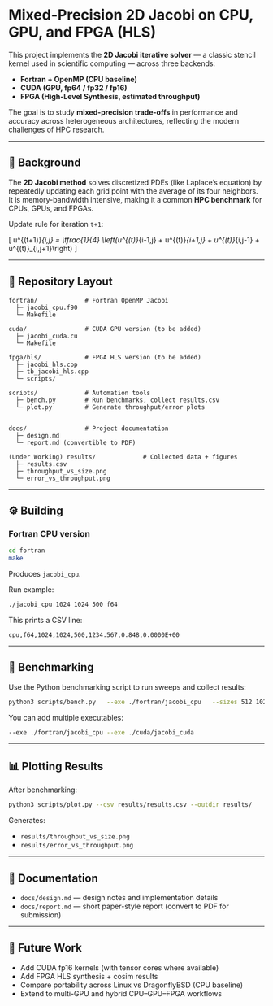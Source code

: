 # Mixed-Precision 2D Jacobi on CPU, GPU, and FPGA (HLS)

This project implements the **2D Jacobi iterative solver** — a classic stencil kernel used in scientific computing — across three backends:

- **Fortran + OpenMP (CPU baseline)**
- **CUDA (GPU, fp64 / fp32 / fp16)**
- **FPGA (High-Level Synthesis, estimated throughput)**

The goal is to study **mixed-precision trade-offs** in performance and accuracy across heterogeneous architectures, reflecting the modern challenges of HPC research.

---

## 🔬 Background

The **2D Jacobi method** solves discretized PDEs (like Laplace’s equation) by repeatedly updating each grid point with the average of its four neighbors.  
It is memory-bandwidth intensive, making it a common **HPC benchmark** for CPUs, GPUs, and FPGAs.

Update rule for iteration `t+1`:

\[
u^{(t+1)}_{i,j} = \tfrac{1}{4} \left(u^{(t)}_{i-1,j} + u^{(t)}_{i+1,j} + u^{(t)}_{i,j-1} + u^{(t)}_{i,j+1}\right)
\]

---

## 📂 Repository Layout

```
fortran/             # Fortran OpenMP Jacobi
  ├─ jacobi_cpu.f90
  └─ Makefile

cuda/                # CUDA GPU version (to be added)
  ├─ jacobi_cuda.cu
  └─ Makefile

fpga/hls/            # FPGA HLS version (to be added)
  ├─ jacobi_hls.cpp
  ├─ tb_jacobi_hls.cpp
  └─ scripts/

scripts/             # Automation tools
  ├─ bench.py        # Run benchmarks, collect results.csv
  └─ plot.py         # Generate throughput/error plots


docs/                # Project documentation
  ├─ design.md
  └─ report.md (convertible to PDF)

(Under Working) results/             # Collected data + figures
  ├─ results.csv
  ├─ throughput_vs_size.png
  └─ error_vs_throughput.png
```

---

## ⚙️ Building

### Fortran CPU version
```bash
cd fortran
make
```
Produces `jacobi_cpu`.

Run example:
```bash
./jacobi_cpu 1024 1024 500 f64
```

This prints a CSV line:
```
cpu,f64,1024,1024,500,1234.567,0.848,0.0000E+00
```

---

## 🏃 Benchmarking

Use the Python benchmarking script to run sweeps and collect results:

```bash
python3 scripts/bench.py   --exe ./fortran/jacobi_cpu   --sizes 512 1024 2048   --iters 500   --precisions f64 f32   --repeats 3   --threads 8   --out results/results.csv
```

You can add multiple executables:
```bash
--exe ./fortran/jacobi_cpu --exe ./cuda/jacobi_cuda
```

---

## 📊 Plotting Results

After benchmarking:
```bash
python3 scripts/plot.py --csv results/results.csv --outdir results/
```

Generates:
- `results/throughput_vs_size.png`
- `results/error_vs_throughput.png`

---

## 📖 Documentation

- `docs/design.md` — design notes and implementation details  
- `docs/report.md` — short paper-style report (convert to PDF for submission)  

---

## 🔮 Future Work

- Add CUDA fp16 kernels (with tensor cores where available)  
- Add FPGA HLS synthesis + cosim results  
- Compare portability across Linux vs DragonflyBSD (CPU baseline)  
- Extend to multi-GPU and hybrid CPU–GPU–FPGA workflows  


